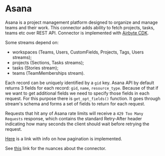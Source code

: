 # Asana

Asana is a project management platform designed to organize and manage teams and their work.
This connector adds ability to fetch projects, tasks, teams etc over REST API.
Connector is implemented with [Airbyte CDK](https://docs.airbyte.com/connector-development/cdk-python).

Some streams depend on:
- workspaces (Teams, Users, CustomFields, Projects, Tags, Users streams);
- projects (Sections, Tasks streams);
- tasks (Stories stream);
- teams (TeamMemberships stream).

Each record can be uniquely identified by a `gid` key.
Asana API by default returns 3 fields for each record: `gid`, `name`, `resource_type`.
Because of that if we want to get additional fields we need to specify those fields in each request.
For this purpose there is `get_opt_fields()` function.
It goes through stream's schema and forms a set of fields to return for each request.

Requests that hit any of Asana rate limits will receive a `429 Too Many Requests` response, which contains the standard Retry-After header indicating how many seconds the client should wait before retrying the request.

[Here](https://developers.asana.com/docs/pagination) is a link with info on how pagination is implemented.

See [this](https://docs.airbyte.com/integrations/sources/asana) link for the nuances about the connector.
